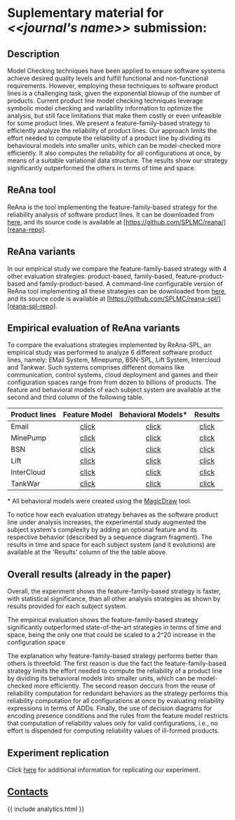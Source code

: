 # Suplementary material for *<<journal's name>>* submission:

## Description

Model Checking techniques have been applied to ensure software systems achieve
desired quality levels and fulfill functional and non-functional requirements.
However, employing these techniques to software product lines is a challenging
task, given the exponential blowup of the number of products. Current product
line model checking techniques leverage symbolic model checking and variability
information to optimize the analysis, but still face limitations that make them
costly or even unfeasible for some product lines. We present a
feature-family-based strategy to efficiently analyze the reliability of product
lines. Our approach limits the effort needed to compute the reliability of a
product line by dividing its behavioural models into smaller units, which can be
model-checked more efficiently. It also computes the reliability for all
configurations at once, by means of a suitable variational data structure. The
results show our strategy significantly outperformed the others in terms of time
and space.

## ReAna tool

ReAna is the tool implementing the feature-family-based strategy for the
reliability analysis of software product lines. It can be downloaded from
[here][reana-tool], and its source code is available at
[https://github.com/SPLMC/reana/][reana-repo].

## ReAna variants

In our empirical study we compare the feature-family-based strategy with 4 other
evaluation strategies: product-based, family-based, feature-product-based and
family-product-based. A command-line configurable version of ReAna tool
implementing all these strategies can be downloaded from [here][reana-spl-tool],
and its source code is available at
[https://github.com/SPLMC/reana-spl/][reana-spl-repo].

## Empirical evaluation of ReAna variants

To compare the evaluations strategies implemented by ReAna-SPL, an empirical
study was performed to analyze 6 different software product lines, namely: EMail
System, Minepump, BSN-SPL, Lift System, Intercloud and Tankwar.  Such systems
comprises different domains like communication, control systems, cloud
deployment and games and their configuration spaces range from from dozen to
billions of products. The feature and behavioral models of each subject system
are available at the second and third column of the following table.

| Product lines |    Feature Model     |  Behavioral Models\*  | Results               |
|---------------|:--------------------:|:---------------------:|:---------------------:|
| Email         | [click][fmemail]     | [click][bmemail]      | [click][rsemail]      |
| MinePump      | [click][fmminepump]  | [click][bmminepump]   | [click][rsminepump]   |
| BSN           | [click][fmbsn]       | [click][bmbsn]        | [click][rsbsn]        |
| Lift          | [click][fmlift]      | [click][bmlift]       | [click][rslift]       |
| InterCloud    | [click][fmintercloud]| [click][bmintercloud] | [click][rsintercloud] |
| TankWar       | [click][fmtankwar]   | [click][bmtankwar]    | [click][rstankwar]    |

\* All behavioral models were created using the [MagicDraw][magicdraw] tool.

To notice how each evaluation strategy behaves as the software product line
under analysis increases, the experimental study augmented the subject system's
complexity by adding an optional feature and its respective behavior (described
by a sequence diagram fragment). The results in time and space for each subject
system (and it evolutions) are available at the 'Results' column of the the
table above.

## Overall results  (already in the paper)

Overall, the experiment shows the feature-family-based strategy is faster, with
statistical significance, than all other analysis strategies as shown by results
provided for each subject system. 

The empirical evaluation shows the feature-family-based strategy significantly
outperformed state-of-the-art strategies in terms of time and space, being the
only one that could be scaled to a 2^20 increase in the configuration space

The explanation why feature-family-based strategy performs better than others is
threefold. The first reason is due the fact the feature-family-based strategy
limits the effort needed to compute the reliability of a product line by
dividing its behavioral models into smaller units, which can be model-checked
more efficiently.  The second reason deccurs from the reuse of reliability
computation for redundant behaviors as the strategy performs this reliability
computation for all configurations at once by evaluating reliability expressions
in terms of ADDs. Finally, the use of decision diagrams for encoding presence
conditions and the rules from the feature model restricts that computation of
reliability values only for valid configurations, i.e., no effort is dispended
for computing reliability values of ill-formed products.


## Experiment replication

Click [here](replication.html) for additional information for replicating our
experiment.

## [Contacts](site/contacts)


[reana-tool]:     https://github.com/reana/fse16/raw/master/reana/reana.jar
[reana-repo]:     https://github.com/SPLMC/reana/
[reana-spl-tool]: https://github.com/reana/fse16/raw/master/reana-spl/reana-spl.jar
[reana-spl-repo]: https://github.com/SPLMC/reana-spl/
[magicdraw]:      http://www.nomagic.com/products/magicdraw.html
[fmemail]:        spls/email/
[bmemail]:        spls/email/uml_email.tar.gz
[fmminepump]:     spls/minepump/
[bmminepump]:     spls/minepump/uml_minepump.tar.gz
[fmbsn]:          spls/bsn/
[bmbsn]:          spls/bsn/uml_bsn.tar.gz
[fmlift]:         spls/lift/
[bmlift]:         spls/lift/uml_lift.tar.gz
[fmintercloud]:   spls/intercloud/
[bmintercloud]:   spls/intercloud/uml_intercloud.tar.gz
[fmtankwar]:      spls/tankwar/
[bmtankwar]:      spls/tankwar/uml_tankwar.tar.gz
[rsbsn]:          spls/bsn/resultsBSN.html
[rsemail]:        spls/email/resultsEmail.html
[rsminepump]:     spls/minepump/resultsMinepump.html
[rslift]:         spls/lift/resultsLift.html
[rsintercloud]:   spls/intercloud/resultsIntercloud.html
[rstankwar]:      spls/tankwar/resultsTankwar.html

{{ include analytics.html }}
